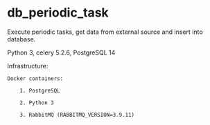 # db_periodic_task
Execute periodic tasks, get data from external source and insert into database.

Python 3, celery 5.2.6, PostgreSQL 14

Infrastructure:

	Docker containers:
	
		1. PostgreSQL
		
		2. Python 3
		
		3. RabbitMQ (RABBITMQ_VERSION=3.9.11)
		
		
